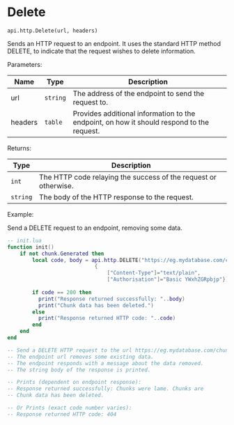 # Delete



`api.http.Delete(url, headers)`

Sends an HTTP request to an endpoint. It uses the standard HTTP method DELETE, to indicate that the request wishes to delete information.



Parameters:

| Name    | Type     | Description                                                                               |
| ------- | -------- | ----------------------------------------------------------------------------------------- |
| url     | `string` | The address of the endpoint to send the request to.                                       |
| headers | `table`  | Provides additional information to the endpoint, on how it should respond to the request. |

Returns:

| Type     | Description                                                     |
| -------- | --------------------------------------------------------------- |
| `int`    | The HTTP code relaying the success of the request or otherwise. |
| `string` | The body of the HTTP response to the request.                   |



Example:

Send a DELETE request to an endpoint, removing some data.

```lua
-- init.lua
function init()
    if not chunk.Generated then
        local code, body = api.http.DELETE("https://eg.mydatabase.com/chunks", 
                            {
                                ["Content-Type"]="text/plain",
                                ["Authorisation"]="Basic YWxhZGRpbjp"})
        
        if code == 200 then
          print("Response returned successfully: "..body)
          print("Chunk data has been deleted.")
        else
          print("Response returned HTTP code: "..code)
        end
    end
end

-- Send a DELETE HTTP request to the url https://eg.mydatabase.com/chunks.
-- The endpoint url removes some existing data.
-- The endpoint responds with a message about the data removed.
-- The string body of the response is printed.

-- Prints (dependent on endpoint response):
-- Response returned successfully: Chunks were lame. Chunks are
-- Chunk data has been deleted.

-- Or Prints (exact code number varies):
-- Response returned HTTP code: 404
```

